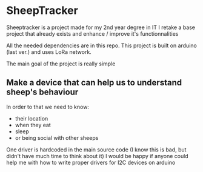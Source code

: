 SheepTracker
====

Sheeptracker is a project made for my 2nd year degree in IT
I retake a base project that already exists and enhance / improve it's functionnalities

All the needed dependencies are in this repo.
This project is built on arduino (last ver.) and uses LoRa network.

The main goal of the project is really simple

Make a device that can help us to understand sheep's behaviour
----

In order to that we need to know: 
* their location
* when they eat
* sleep
* or being social with other sheeps

One driver is hardcoded in the main source code (I know this is bad, but didn't have much time to think about it)
I would be happy if anyone could help me with how to write proper drivers for I2C devices on arduino
